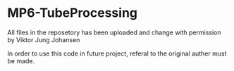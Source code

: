 # MP6-TubeProcessing

All files in the reposetory has been uploaded and change with permission by Viktor Jung Johansen

In order to use this code in future project, referal to the original auther must be made.

